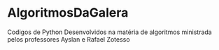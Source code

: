 # AlgoritmosDaGalera

Codigos de Python Desenvolvidos na matéria de algoritmos ministrada pelos professores Ayslan e Rafael Zotesso 
